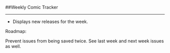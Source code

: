 ##Weekly Comic Tracker

-----

* Displays new releases for the week.

Roadmap:

Prevent issues from being saved twice.
See last week and next week issues as well.
